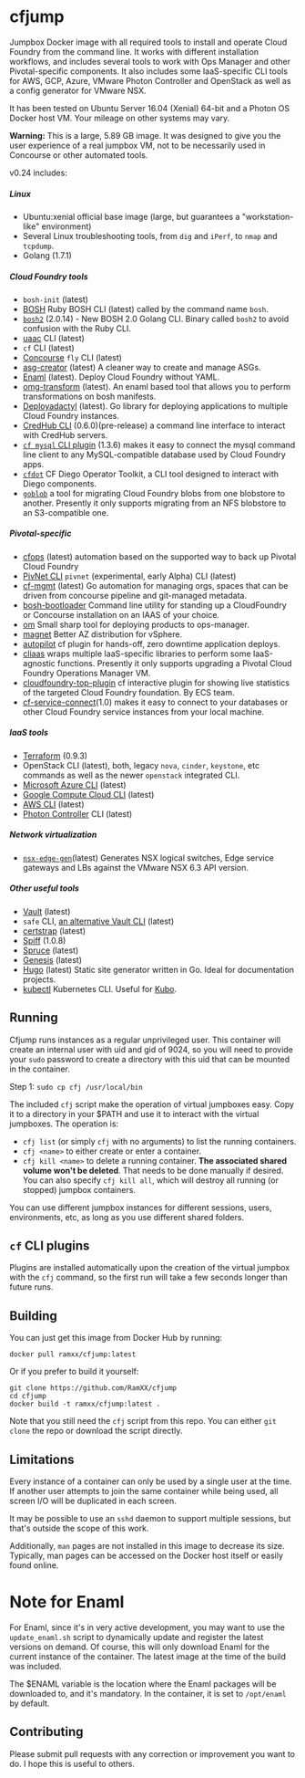 # cfjump
Jumpbox Docker image with all required tools to install and operate Cloud Foundry from the command line. It works with different installation workflows, and includes several tools to work with Ops Manager and other Pivotal-specific components. It also includes some IaaS-specific CLI tools for AWS, GCP, Azure, VMware Photon Controller and OpenStack as well as a config generator for VMware NSX.

It has been tested on Ubuntu Server 16.04 (Xenial) 64-bit and a Photon OS Docker host VM. Your mileage on other systems may vary.

**Warning:** This is a large, 5.89 GB image. It was designed to give you the user experience of a real jumpbox VM, not to be necessarily used in Concourse or other automated tools.

v0.24 includes:

##### Linux
- Ubuntu:xenial official base image (large, but guarantees a "workstation-like" environment)
- Several Linux troubleshooting tools, from `dig` and `iPerf`, to `nmap` and `tcpdump`.
- Golang (1.7.1)

##### Cloud Foundry tools
- `bosh-init` (latest)
- [BOSH](http://bosh.io/) Ruby BOSH CLI (latest) called by the command name `bosh`.
- [`bosh2`](https://github.com/cloudfoundry/bosh-cli) (2.0.14) - New BOSH 2.0 Golang CLI. Binary called `bosh2` to avoid confusion with the Ruby CLI.
- [uaac](https://docs.cloudfoundry.org/adminguide/uaa-user-management.html) CLI (latest)
- `cf` CLI (latest)
- [Concourse](http://concourse.ci/) `fly` CLI (latest)
- [asg-creator](https://github.com/cloudfoundry-incubator/asg-creator) (latest) A cleaner way to create and manage ASGs.
- [Enaml](https://github.com/enaml-ops/omg-cli) (latest). Deploy Cloud Foundry without YAML.
- [omg-transform](https://github.com/enaml-ops/omg-transform) (latest). An enaml based tool that allows you to perform transformations on bosh manifests.
- [Deployadactyl](https://github.com/compozed/deployadactyl) (latest). Go library for deploying applications to multiple Cloud Foundry instances.
- [CredHub CLI](https://github.com/cloudfoundry-incubator/credhub-cli) (0.6.0)(pre-release) a command line interface to interact with CredHub servers.
- [`cf mysql` CLI plugin](https://github.com/andreasf/cf-mysql-plugin) (1.3.6) makes it easy to connect the mysql command line client to any MySQL-compatible database used by Cloud Foundry apps.
- [`cfdot`](https://github.com/cloudfoundry/cfdot)  CF Diego Operator Toolkit, a CLI tool designed to interact with Diego components.
- [`goblob`](https://github.com/pivotal-cf/goblob) a tool for migrating Cloud Foundry blobs from one blobstore to another. Presently it only supports migrating from an NFS blobstore to an S3-compatible one.

##### Pivotal-specific
- [cfops](https://github.com/pivotalservices/cfops) (latest) automation based on the supported way to back up Pivotal Cloud Foundry
- [PivNet CLI](https://github.com/pivotal-cf/go-pivnet) `pivnet` (experimental, early Alpha) CLI (latest)
- [cf-mgmt](https://github.com/pivotalservices/cf-mgmt) (latest) Go automation for managing orgs, spaces that can be driven from concourse pipeline and git-managed metadata.
- [bosh-bootloader](https://github.com/cloudfoundry/bosh-bootloader) Command line utility for standing up a CloudFoundry or Concourse installation on an IAAS of your choice.
- [om](https://github.com/pivotal-cf/om) Small sharp tool for deploying products to ops-manager.
- [magnet](https://github.com/pivotalservices/magnet) Better AZ distribution for vSphere.
- [autopilot](https://github.com/xchapter7x/autopilot) cf plugin for hands-off, zero downtime application deploys.
- [cliaas](https://github.com/pivotal-cf/cliaas) wraps multiple IaaS-specific libraries to perform some IaaS-agnostic functions. Presently it only supports upgrading a Pivotal Cloud Foundry Operations Manager VM.
- [cloudfoundry-top-plugin](https://github.com/ECSTeam/cloudfoundry-top-plugin) cf interactive plugin for showing live statistics of the targeted Cloud Foundry foundation. By ECS team.
- [cf-service-connect](https://github.com/18F/cf-service-connect)(1.0) makes it easy to connect to your databases or other Cloud Foundry service instances from your local machine.

##### IaaS tools
- [Terraform](https://www.terraform.io/) (0.9.3)
- OpenStack CLI (latest), both, legacy `nova`, `cinder`, `keystone`, etc commands as well as the newer `openstack` integrated CLI.
- [Microsoft Azure CLI](https://github.com/Azure/azure-xplat-cli) (latest)
- [Google Compute Cloud CLI](https://cloud.google.com/sdk/downloads#linux) (latest)
- [AWS CLI](https://aws.amazon.com/cli/) (latest)
- [Photon Controller](https://github.com/vmware/photon-controller) CLI (latest)

##### Network virtualization
- [`nsx-edge-gen`](https://github.com/cf-platform-eng/nsx-edge-gen)(latest) Generates NSX logical switches, Edge service gateways and LBs against the VMware NSX 6.3 API version.

##### Other useful tools
- [Vault](https://www.vaultproject.io/) (latest)
- `safe` CLI, [an alternative Vault CLI](https://github.com/starkandwayne/safe) (latest)
- [certstrap](https://github.com/square/certstrap) (latest)
- [Spiff](https://github.com/cloudfoundry-incubator/spiff) (1.0.8)
- [Spruce](http://spruce.cf/) (latest)
- [Genesis](https://github.com/starkandwayne/genesis) (latest)
- [Hugo](http://gohugo.io/) (latest) Static site generator written in Go. Ideal for documentation projects.
- [kubectl](https://kubernetes.io/docs/user-guide/prereqs/) Kubernetes CLI. Useful for [Kubo](https://pivotal.io/kubo).


## Running
Cfjump runs instances as a regular unprivileged user. This container will create an internal user with uid and gid of 9024, so you will need to provide your `sudo` password to create a directory with this uid that can be mounted in the container.

Step 1: `sudo cp cfj /usr/local/bin`

The included `cfj` script make the operation of virtual jumpboxes easy. Copy it to a directory in your $PATH and use it to interact with the virtual jumpboxes. The operation is:

- `cfj list` (or simply `cfj` with no arguments) to list the running containers.
- `cfj <name>` to either create or enter a container.
- `cfj kill <name>` to delete a running container. **The associated shared volume
won't be deleted**. That needs to be done manually if desired. You can also specify `cfj kill all`, which will destroy all running (or stopped) jumpbox containers.

You can use different jumpbox instances for different sessions, users, environments, etc, as long as you use different shared folders.

## `cf` CLI plugins
Plugins are installed automatically upon the creation of the virtual jumpbox with the `cfj` command, so the first run will take a few seconds longer than future runs.

## Building
You can just get this image from Docker Hub by running:

```
docker pull ramxx/cfjump:latest
```


Or if you prefer to build it yourself:

```
git clone https://github.com/RamXX/cfjump
cd cfjump
docker build -t ramxx/cfjump:latest .
```

Note that you still need the `cfj` script from this repo. You can either `git clone` the repo or download the script directly.

## Limitations
Every instance of a container can only be used by a single user at the time. If another user attempts to join the same container while being used, all screen I/O will be duplicated in each screen.

It may be possible to use an `sshd` daemon to support multiple sessions, but that's outside the scope of this work.

Additionally, `man` pages are not installed in this image to decrease its size. Typically, man pages can be accessed on the Docker host itself or easily found online.

# Note for Enaml
For Enaml, since it's in very active development, you may want to use the `update_enaml.sh` script to dynamically update and register the latest versions on demand. Of course, this will only download Enaml for the current instance of the container. The latest image at the time of the build was included.

The $ENAML variable is the location where the Enaml packages will be downloaded to, and it's mandatory. In the container, it is set to `/opt/enaml` by default.

## Contributing
Please submit pull requests with any correction or improvement you want to do. I hope this is useful to others.
